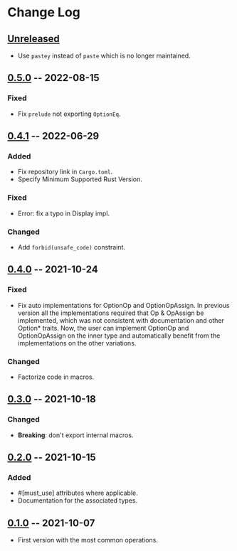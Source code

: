 # Change Log

## [Unreleased]

- Use `pastey` instead of `paste` which is no longer maintained.

## [0.5.0] -- 2022-08-15

### Fixed

- Fix `prelude` not exporting `OptionEq`.

## [0.4.1] -- 2022-06-29

### Added

- Fix repository link in `Cargo.toml`.
- Specify Minimum Supported Rust Version.

### Fixed

- Error: fix a typo in Display impl.

### Changed

- Add `forbid(unsafe_code)` constraint.

## [0.4.0] -- 2021-10-24

### Fixed

- Fix auto implementations for OptionOp and OptionOpAssign. In previous version
  all the implementations required that Op & OpAssign be implemented, which was
  not consistent with documentation and other Option* traits. Now, the user can
  implement OptionOp and OptionOpAssign on the inner type and automatically
  benefit from the implementations on the other variations.

### Changed

- Factorize code in macros.

## [0.3.0] -- 2021-10-18

### Changed

- **Breaking**: don't export internal macros.

## [0.2.0] -- 2021-10-15

### Added

- #[must_use] attributes where applicable.
- Documentation for the associated types.

## [0.1.0] -- 2021-10-07

- First version with the most common operations.

[Unreleased]: https://github.com/fengalin/option-operations/
[0.5.0]: https://github.com/fengalin/option-operations/tree/0.5.0
[0.4.1]: https://github.com/fengalin/option-operations/tree/0.4.1
[0.4.0]: https://github.com/fengalin/option-operations/tree/0.4.0
[0.3.0]: https://github.com/fengalin/option-operations/tree/0.3.0
[0.2.0]: https://github.com/fengalin/option-operations/tree/0.2.0
[0.1.0]: https://github.com/fengalin/option-operations/tree/0.1.0
